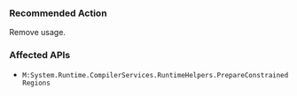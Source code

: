 ### Recommended Action
Remove usage.

### Affected APIs
* `M:System.Runtime.CompilerServices.RuntimeHelpers.PrepareConstrainedRegions`
